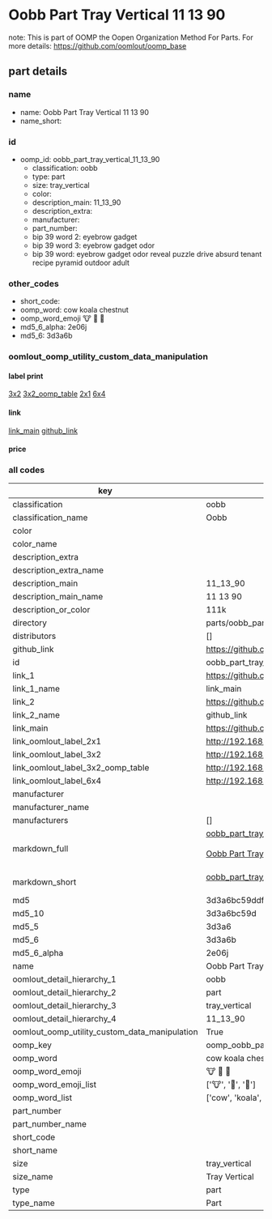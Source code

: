 # Oobb Part Tray Vertical 11 13 90  

note: This is part of OOMP the Oopen Organization Method For Parts. For more details: https://github.com/oomlout/oomp_base

##  part details





### name
* name: Oobb Part Tray Vertical 11 13 90
* name_short: 
### id
* oomp_id: oobb_part_tray_vertical_11_13_90
  * classification: oobb
  * type: part
  * size: tray_vertical
  * color: 
  * description_main: 11_13_90
  * description_extra: 
  * manufacturer: 
  * part_number: 
  * bip 39 word 2: eyebrow gadget
  * bip 39 word 3: eyebrow gadget odor
  * bip 39 word: eyebrow gadget odor reveal puzzle drive absurd tenant recipe pyramid outdoor adult

### other_codes
* short_code: 
* oomp_word: cow koala chestnut
* oomp_word_emoji :cow: :koala: :chestnut:
* md5_6_alpha: 2e06j
* md5_6: 3d3a6b






### oomlout_oomp_utility_custom_data_manipulation
#### label print
[3x2](http://192.168.1.245:1112/?label=oomp%202e06j)
[3x2_oomp_table](http://192.168.1.107:1112/?label=oomp%202e06j)
[2x1](http://192.168.1.242:1112/?label=oomp%202e06j)
[6x4](http://192.168.1.55:1112/?label=oomp%202e06j)    

#### link

[link_main](https://github.com/oomlout/oomlout_oomp_current_version_messy/tree/main/parts/oobb_part_tray_vertical_11_13_90) [github_link](https://github.com/oomlout/oomlout_oomp_part_src/tree/main/parts/oobb_part_tray_vertical_11_13_90)                             

#### price







### all codes 
| key | value |  
| --- | --- |  
| classification | oobb |  
| classification_name | Oobb |  
| color |  |  
| color_name |  |  
| description_extra |  |  
| description_extra_name |  |  
| description_main | 11_13_90 |  
| description_main_name | 11 13 90 |  
| description_or_color | 111k |  
| directory | parts/oobb_part_tray_vertical_11_13_90 |  
| distributors | [] |  
| github_link | https://github.com/oomlout/oomlout_oomp_part_src/tree/main/parts/oobb_part_tray_vertical_11_13_90 |  
| id | oobb_part_tray_vertical_11_13_90 |  
| link_1 | https://github.com/oomlout/oomlout_oomp_current_version_messy/tree/main/parts/oobb_part_tray_vertical_11_13_90 |  
| link_1_name | link_main |  
| link_2 | https://github.com/oomlout/oomlout_oomp_part_src/tree/main/parts/oobb_part_tray_vertical_11_13_90 |  
| link_2_name | github_link |  
| link_main | https://github.com/oomlout/oomlout_oomp_current_version_messy/tree/main/parts/oobb_part_tray_vertical_11_13_90 |  
| link_oomlout_label_2x1 | http://192.168.1.242:1112/?label=oomp%202e06j |  
| link_oomlout_label_3x2 | http://192.168.1.245:1112/?label=oomp%202e06j |  
| link_oomlout_label_3x2_oomp_table | http://192.168.1.107:1112/?label=oomp%202e06j |  
| link_oomlout_label_6x4 | http://192.168.1.55:1112/?label=oomp%202e06j |  
| manufacturer |  |  
| manufacturer_name |  |  
| manufacturers | [] |  
| markdown_full | [oobb_part_tray_vertical_11_13_90](https://github.com/oomlout/oomlout_oomp_current_version_messy/tree/main/parts/oobb_part_tray_vertical_11_13_90)<br>[](https://github.com/oomlout/oomlout_oomp_current_version_messy/tree/main/parts/oobb_part_tray_vertical_11_13_90)<br>[Oobb Part Tray Vertical 11 13 90](https://github.com/oomlout/oomlout_oomp_current_version_messy/tree/main/parts/oobb_part_tray_vertical_11_13_90)<br><br> |  
| markdown_short | [oobb_part_tray_vertical_11_13_90](https://github.com/oomlout/oomlout_oomp_current_version_messy/tree/main/parts/oobb_part_tray_vertical_11_13_90)<br><br> |  
| md5 | 3d3a6bc59ddf00210d577b873257aa8a |  
| md5_10 | 3d3a6bc59d |  
| md5_5 | 3d3a6 |  
| md5_6 | 3d3a6b |  
| md5_6_alpha | 2e06j |  
| name | Oobb Part Tray Vertical 11 13 90 |  
| oomlout_detail_hierarchy_1 | oobb |  
| oomlout_detail_hierarchy_2 | part |  
| oomlout_detail_hierarchy_3 | tray_vertical |  
| oomlout_detail_hierarchy_4 | 11_13_90 |  
| oomlout_oomp_utility_custom_data_manipulation | True |  
| oomp_key | oomp_oobb_part_tray_vertical_11_13_90 |  
| oomp_word | cow koala chestnut |  
| oomp_word_emoji | :cow: :koala: :chestnut: |  
| oomp_word_emoji_list | [':cow:', ':koala:', ':chestnut:'] |  
| oomp_word_list | ['cow', 'koala', 'chestnut'] |  
| part_number |  |  
| part_number_name |  |  
| short_code |  |  
| short_name |  |  
| size | tray_vertical |  
| size_name | Tray Vertical |  
| type | part |  
| type_name | Part |  
